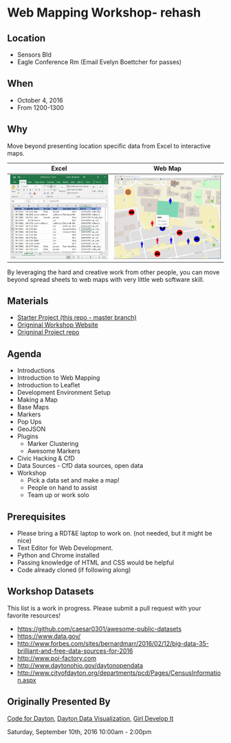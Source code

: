 # Web Mapping Workshop- rehash

## Location
- Sensors Bld
- Eagle Conference Rm (Email Evelyn Boettcher for passes)

## When
- October 4, 2016
- From 1200-1300

## Why
Move beyond presenting location specific data from Excel to interactive maps.

| Excel     | Web Map       |
|----------| ---------------|
|![Before Tutorial](/icons/Excel.PNG)|![After Tutorial](icons/Map.PNG)|

By leveraging the hard and creative work from other people, you can move beyond spread sheets to web maps with very little web software skill.

## Materials
- [Starter Project (this repo - master branch)](https://github.com/ejboettcher/mapping_workshop)
- [Origninal Workshop Website](http://codefordayton.org/mapping_workshop)
- [Origninal Project repo](https://github.com/codefordayton/mapping_workshop)

## Agenda
- Introductions
- Introduction to Web Mapping
- Introduction to Leaflet
- Development Environment Setup
- Making a Map
- Base Maps
- Markers
- Pop Ups
- GeoJSON
- Plugins
    - Marker Clustering
    - Awesome Markers
- Civic Hacking & CfD
- Data Sources - CfD data sources, open data
- Workshop
    - Pick a data set and make a map!
    - People on hand to assist
    - Team up or work solo

## Prerequisites
- Please bring a RDT&E laptop to work on.  (not needed, but it might be nice)
- Text Editor for Web Development.
- Python and Chrome installed
- Passing knowledge of HTML and CSS would be helpful
- Code already cloned (if following along)


## Workshop Datasets
This list is a work in progress. Please submit a pull request with your favorite resources!
- https://github.com/caesar0301/awesome-public-datasets
- https://www.data.gov/
- http://www.forbes.com/sites/bernardmarr/2016/02/12/big-data-35-brilliant-and-free-data-sources-for-2016
- http://www.poi-factory.com
- http://www.daytonohio.gov/daytonopendata
- http://www.cityofdayton.org/departments/pcd/Pages/CensusInformation.aspx

## Originally Presented By
[Code for Dayton](http://codefordayton.org/),
[Dayton Data Visualization](http://www.meetup.com/daytondv),
[Girl Develop It](http://www.meetup.com/Girl-Develop-It-Dayton)

Saturday, September 10th, 2016
10:00am - 2:00pm
